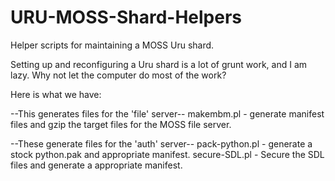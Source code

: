 URU-MOSS-Shard-Helpers
======================

Helper scripts for maintaining a MOSS Uru shard.

Setting up and reconfiguring a Uru shard is a lot of grunt work, and I am lazy.
Why not let the computer do most of the work?

Here is what we have:

--This generates files for the 'file' server--
  makembm.pl      - generate manifest files and gzip the target files for the MOSS file server.

--These generate files for the 'auth' server--
  pack-python.pl  - generate a stock python.pak and appropriate manifest.
  secure-SDL.pl   - Secure the SDL files and generate a appropriate manifest.
